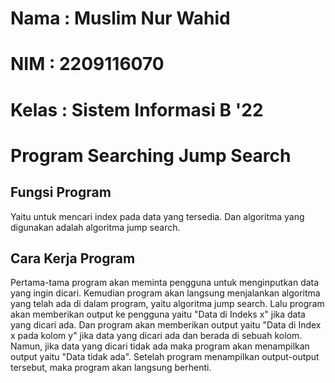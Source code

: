 # Nama : Muslim Nur Wahid
# NIM : 2209116070
# Kelas : Sistem Informasi B '22

# Program Searching Jump Search
## Fungsi Program
Yaitu untuk mencari index pada data yang tersedia. Dan algoritma yang digunakan adalah algoritma jump search.

## Cara Kerja Program
Pertama-tama program akan meminta pengguna untuk menginputkan data yang ingin dicari. Kemudian program akan langsung menjalankan algoritma yang telah ada di dalam program, yaitu algoritma jump search. Lalu program akan memberikan output ke pengguna yaitu "Data di Indeks x" jika data yang dicari ada. Dan program akan memberikan output yaitu "Data di Index x pada kolom y" jika data yang dicari ada dan berada di sebuah kolom. Namun, jika data yang dicari tidak ada maka program akan menampilkan output yaitu "Data tidak ada". Setelah program menampilkan output-output tersebut, maka program akan langsung berhenti.